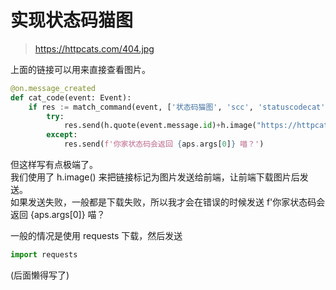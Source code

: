 # 实现状态码猫图


> https://httpcats.com/404.jpg

上面的链接可以用来直接查看图片。

```py
@on.message_created
def cat_code(event: Event):
    if res := match_command(event, ['状态码猫图', 'scc', 'statuscodecat'], gap_less=True):
        try:
            res.send(h.quote(event.message.id)+h.image("https://httpcats.com/" + aps.args[0] + '.jpg') if aps.args[0].isdigit() else '状态码猫图只能是数字喵')
        except:
            res.send(f'你家状态码会返回 {aps.args[0]} 喵？')
```
但这样写有点极端了。   
我们使用了 h.image() 来把链接标记为图片发送给前端，让前端下载图片后发送。   
如果发送失败，一般都是下载失败，所以我才会在错误的时候发送 f'你家状态码会返回 {aps.args[0]} 喵？

一般的情况是使用 requests 下载，然后发送

```py
import requests
```

(后面懒得写了)